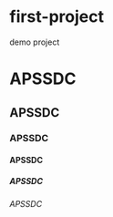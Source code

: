 # first-project
demo project




# APSSDC
## APSSDC
### APSSDC
#### APSSDC
##### APSSDC
###### APSSDC


